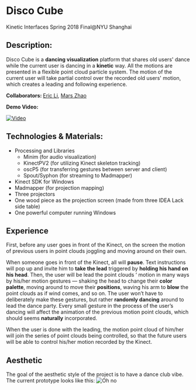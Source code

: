 # Disco Cube
Kinetic Interfaces Spring 2018 Final@NYU Shanghai
## Description:

Disco Cube is a <strong>dancing visualization</strong> platform that shares old users' dance while the current user is dancing in a <strong>kinetic</strong> way. All the motions are presented in a flexible point cloud particle system. The motion of the current user will take partial control over the recorded old users' motion, which creates a leading and following experience.

<b>Collaborators: </b> [Eric Li](https://github.com/WenheLI), [Mars Zhao](https://github.com/yz3440)

<strong>Demo Video:</strong>

[![Video](https://img.youtube.com/vi/t6FF6rHgIzk/0.jpg)](https://www.youtube.com/watch?v=t6FF6rHgIzk&amp;feature=youtu.be)

## Technologies & Materials:

- Processing and Libraries
  - Minim (for audio visualization)
  - KinectPV2 (for utilizing Kinect skeleton tracking)
  - oscP5 (for transferring gestures between server and client)
  - Spout/Syphon (for streaming to Madmapper)
- Kinect SDK for Windows
- Madmapper (for projection mapping)
- Three projectors
- One wood piece as the projection screen (made from three IDEA Lack side table)
- One powerful computer running Windows


## Experience

First, before any user goes in front of the Kinect, on the screen the motion of previous users in point clouds joggling and moving around on their own.

When someone goes in front of the Kinect, all will **pause**. Text instructions will pop up and invite him to **take the lead** triggered by **holding his hand on his head**. Then, the user will be lead the point clouds ‘ motion in many ways by his/her motion gestures — shaking the head to change their **color palette**, moving around to move their **positions**, waving his arm to **blow** the point clouds as if wind comes, and so on. The user won’t have to deliberately make these gestures, but rather **randomly dancing** around to lead the dance party. Every small gesture in the process of the user’s dancing will affect the animation of the previous motion point clouds, which should seems **naturally** incorporated.

When the user is done with the leading, the motion point cloud of him/her will join the series of point clouds being controlled, so that the future users will be able to control his/her motion recorded by the Kinect.

## Aesthetic
The goal of the aesthetic style of the project is to have a dance club vibe. The current prototype looks like this:
![Oh no](http://s3-ap-southeast-1.amazonaws.com/ima-wp/wp-content/uploads/sites/5/2018/05/02150937/IMG_9614.jpg)
